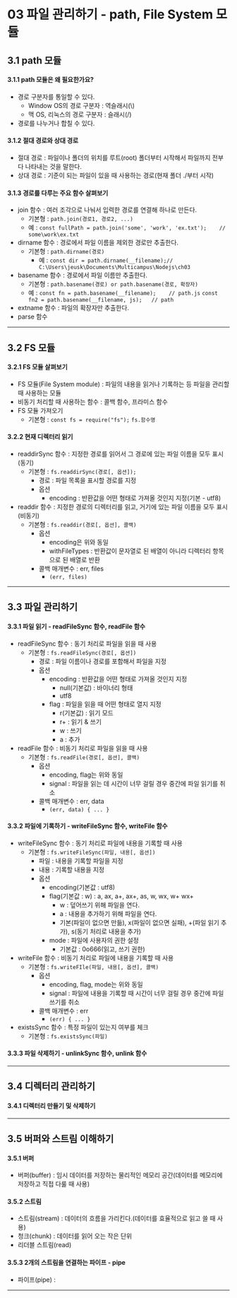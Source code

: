 # 03 파일 관리하기 - path, File System 모듈

## 3.1 path 모듈

#### 3.1.1 path 모듈은 왜 필요한가요?

- 경로 구분자를 통일할 수 있다.
  - Window OS의 경로 구분자 : 역슬래시(\\)
  - 맥 OS, 리눅스의 경로 구분자 : 슬래시(/)
- 경로를 나누거나 합칠 수 있다.

#### 3.1.2 절대 경로와 상대 경로

- 절대 경로 : 파일이나 폴더의 위치를 루트(root) 폴더부터 시작해서 파일까지 전부 다 나타내는 것을 말한다.
- 상대 경로 : 기준이 되는 파일이 있을 때 사용하는 경로(현재 폴더 ./부터 시작)

#### 3.1.3 경로를 다루는 주요 함수 살펴보기

- join 함수 : 여러 조각으로 나눠서 입력한 경로를 연결해 하나로 만든다.
  - 기본형 : ```path.join(경로1, 경로2, ...)```
  - 예 : ```const fullPath = path.join('some', 'work', 'ex.txt');	// some\work\ex.txt```
- dirname 함수 : 경로에서 파일 이름을 제외한 경로만 추출한다.
  - 기본형 : ```path.dirname(경로)```
    - 예 : ```const dir = path.dirname(__filename);// C:\Users\jeusk\Documents\Multicampus\Nodejs\ch03```
- basename 함수 : 경로에서 파일 이름만 추출한다.
  - 기본형 : ```path.basename(경로) or path.basename(경로, 확장자)```
  - 예 : ```const fn = path.basename(__filename);	// path.js```
    ```const fn2 = path.basename(__filename, js);	// path```
- extname 함수 : 파일의 확장자만 추출한다.
- parse 함수

<hr>

## 3.2 FS 모듈

#### 3.2.1 FS 모듈 살펴보기

- FS 모듈(File System module) : 파일의 내용을 읽거나 기록하는 등 파일을 관리할 때 사용하는 모듈
- 비동기 처리할 때 사용하는 함수 : 콜백 함수, 프라미스 함수
- FS 모듈 가져오기
  - 기본형 : ```const fs = require("fs");```
    ```fs.함수명```

#### 3.2.2 현재 디렉터리 읽기

- readdirSync 함수 : 지정한 경로를 읽어서 그 경로에 있는 파일 이름을 모두 표시(동기)
  - 기본형 : ```fs.readdirSync(경로[, 옵션]);```
    - 경로 : 파일 목록을 표시할 경로를 지정
    - 옵션
      - encoding : 반환값을 어떤 형태로 가져올 것인지 지정(기본 - utf8)
- readdir 함수 : 지정한 경로의 디렉터리를 읽고, 거기에 있는 파일 이름을 모두 표시(비동기)
  - 기본형 : ```fs.readdir(경로[, 옵션], 콜백)```
    - 옵션
      - encoding은 위와 동일
      - withFileTypes : 반환값이 문자열로 된 배열이 아니라 디렉터리 항목으로 된 배열로 반환
    - 콜백 매개변수 : err, files
      - ```(err, files)```

<hr>

## 3.3 파일 관리하기

#### 3.3.1 파일 읽기 - readFileSync 함수, readFile 함수

- readFileSync 함수 : 동기 처리로 파일을 읽을 때 사용
  - 기본형 : ```fs.readFileSync(경로[, 옵션])```
    - 경로 : 파일 이름이나 경로를 포함해서 파일을 지정
    - 옵션
      - encoding : 반환값을 어떤 형태로 가져올 것인지 지정
        - null(기본값) : 바이너리 형태
        - utf8
      - flag : 파일을 읽을 때 어떤 형태로 열지 지정
        - r(기본값) : 읽기 모드
        - r+ : 읽기 & 쓰기
        - w : 쓰기
        - a : 추가
- readFile 함수 : 비동기 처리로 파일을 읽을 때 사용
  - 기본형 : ```fs.readFile(경로[, 옵션], 콜백)```
    - 옵션
      - encoding, flag는 위와 동일
      - signal : 파일을 읽는 데 시간이 너무 걸릴 경우 중간에 파일 읽기를 취소
    - 콜백 매개변수 : err, data
      - ```(err, data) { ... }```

#### 3.3.2 파일에 기록하기 - writeFileSync 함수, writeFile 함수

- writeFileSync 함수 : 동기 처리로 파일에 내용을 기록할 때 사용
  - 기본형 : ```fs.writeFileSync(파일, 내용[, 옵션])```
    - 파일 : 내용을 기록할 파일을 지정
    - 내용 : 기록할 내용을 지정
    - 옵션
      - encoding(기본값 : utf8)
      - flag(기본값 : w) : a, ax, a+, ax+, as, w, wx, w+ wx+
        - w : 덮어쓰기 위해 파일을 연다.
        - a : 내용을 추가하기 위해 파일을 연다.
        - 기본(파일이 없으면 만듦), x(파일이 없으면 실패), +(파일 읽기 추가), s(동기 처리로 내용을 추가)
      - mode : 파일에 사용자의 권한 설정
        - 기본값 : 0o666(읽고, 쓰기 권한)
- writeFile 함수 : 비동기 처리로 파일에 내용을 기록할 때 사용
  - 기본형 : ```fs.writeFIle(파일, 내용[, 옵션], 콜백)```
    - 옵션
      - encoding, flag, mode는 위와 동일
      - signal : 파일에 내용을 기록할 때 시간이 너무 걸릴 경우 중간에 파일 쓰기를 취소
    - 콜백 매개변수 : err
      - ```(err) { ... }```
- existsSync 함수 : 특정 파일이 있는지 여부를 체크
  - 기본형 : ```fs.existsSync(파일)```

#### 3.3.3 파일 삭제하기 - unlinkSync 함수, unlink 함수

<hr>

## 3.4 디렉터리 관리하기

#### 3.4.1 디렉터리 만들기 및 삭제하기

<hr>

## 3.5 버퍼와 스트림 이해하기

#### 3.5.1 버퍼

- 버퍼(buffer) : 임시 데이터를 저장하는 물리적인 메모리 공간(데이터를 메모리에 저장하고 직접 다룰 때 사용)

#### 3.5.2 스트림

- 스트림(stream) : 데이터의 흐름을 가리킨다.(데이터를 효율적으로 읽고 쓸 때 사용)
- 청크(chunk) : 데이터를 읽어 오는 작은 단위
- 리더블 스트림(read)

#### 3.5.3 2개의 스트림을 연결하는 파이프 - pipe

- 파이프(pipe) : 

<hr>